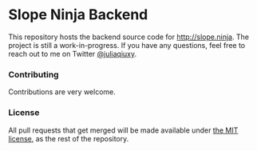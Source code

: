 # Slope Ninja Backend

This repository hosts the backend source code for http://slope.ninja. The project is still a work-in-progress. If you have any questions, feel free to reach out to me on Twitter [@juliaqiuxy](https://twitter.com/juliaqiuxy).

<a name="contributing"/>

### Contributing
Contributions are very welcome.

<a name="license"/>

### License
All pull requests that get merged will be made available under [the MIT license](https://github.com/juliaqiuxy/slopeninja-backend/blob/master/LICENSE.md), as the rest of the repository.
